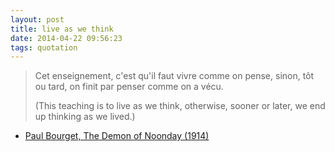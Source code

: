 ```yaml
---
layout: post
title: live as we think
date: 2014-04-22 09:56:23
tags: quotation
---
```


> Cet enseignement, c'est qu'il faut vivre comme on pense, sinon, tôt ou tard, on finit par penser comme on a vécu. 
> 
> (This teaching is to live as we think, otherwise, sooner or later, we end up thinking as we lived.) 
> 
* [Paul Bourget, The Demon of Noonday (1914)](http://en.wikiquote.org/wiki/Paul_Bourget#The_Demon_of_Noonday_.281914.29)